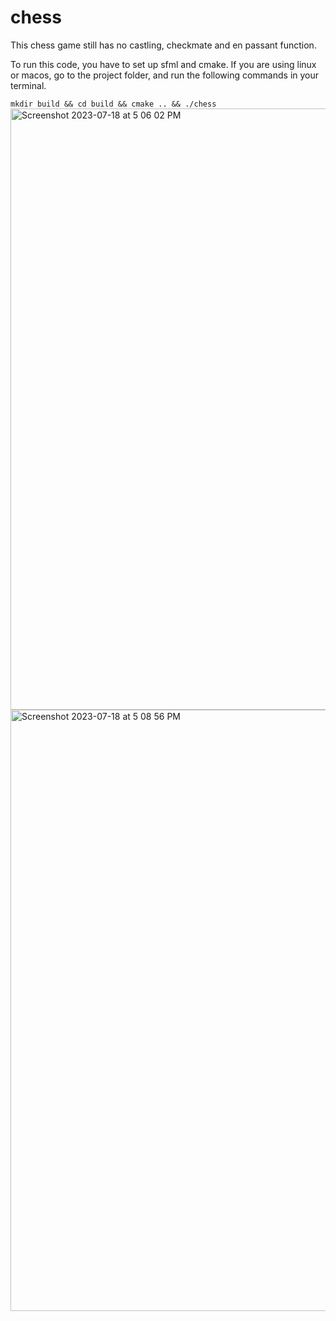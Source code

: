 # chess
This chess game still has no castling, checkmate and en passant function.

To run this code, you have to set up sfml and cmake.
If you are using linux or macos, go to the project folder, and run the following commands in your terminal.

`mkdir build && cd build && cmake .. && ./chess`
<img width="962" alt="Screenshot 2023-07-18 at 5 06 02 PM" src="https://github.com/whoami13579/chess/assets/107452844/4d33abe0-b967-4dcc-93ed-6f3afbed11f0">
<img width="962" alt="Screenshot 2023-07-18 at 5 08 56 PM" src="https://github.com/whoami13579/chess/assets/107452844/ec9d58bf-4c73-42a2-b5d5-e61799dd0974">
